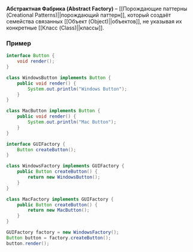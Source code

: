 **Абстрактная Фабрика (Abstract Factory)** – [[Порождающие паттерны (Creational Patterns)||порождающий паттерн]], который создаёт семейства связанных [[Объект (Object)||объектов]], не указывая их конкретные [[Класс (Class)||классы]].

### Пример

```java
interface Button { 
	void render(); 
}

class WindowsButton implements Button {
    public void render() { 
	    System.out.println("Windows Button"); 
	}
}

class MacButton implements Button {
    public void render() { 
	    System.out.println("Mac Button"); 
	}
}

interface GUIFactory { 
	Button createButton(); 
}

class WindowsFactory implements GUIFactory {
    public Button createButton() { 
	    return new WindowsButton(); 
	}
}

class MacFactory implements GUIFactory {
    public Button createButton() { 
	    return new MacButton(); 
	}
}

GUIFactory factory = new WindowsFactory();
Button button = factory.createButton();
button.render();
```